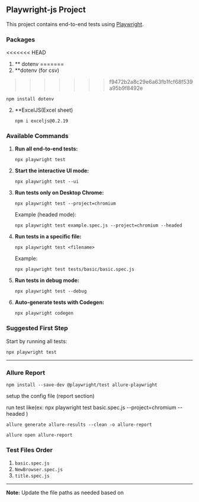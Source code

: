 ## Playwright-js Project

This project contains end-to-end tests using [Playwright](https://playwright.dev/).

### Packages

<<<<<<< HEAD
1. \*\* dotenv
=======
1. **dotenv (for csv)
>>>>>>> f9472b2a8c29e6a63fb1fcf68f539a95b9f8492e
   ```
   npm install dotenv
   ```
2. **ExcelJS(Excel sheet)
   ```
   npm i exceljs@0.2.19
   ```

### Available Commands

1. **Run all end-to-end tests:**

   ```
   npx playwright test
   ```

2. **Start the interactive UI mode:**

   ```
   npx playwright test --ui
   ```

3. **Run tests only on Desktop Chrome:**

   ```
   npx playwright test --project=chromium
   ```

   Example (headed mode):

   ```
   npx playwright test example.spec.js --project=chromium --headed
   ```

4. **Run tests in a specific file:**

   ```
   npx playwright test <filename>
   ```

   Example:

   ```
   npx playwright test tests/basic/basic.spec.js
   ```

5. **Run tests in debug mode:**

   ```
   npx playwright test --debug
   ```

6. **Auto-generate tests with Codegen:**
   ```
   npx playwright codegen
   ```

### Suggested First Step

Start by running all tests:

```
npx playwright test
```

---

### Allure Report

```
npm install --save-dev @playwright/test allure-playwright
```

setup the config file (report section)

run test like(ex: npx playwright test basic.spec.js --project=chromium --headed )

```
allure generate allure-results --clean -o allure-report
```

```
allure open allure-report
```

### Test Files Order

1. `basic.spec.js`
2. `NewBrowser.spec.js`
3. `title.spec.js`

---

**Note:** Update the file paths as needed based on
